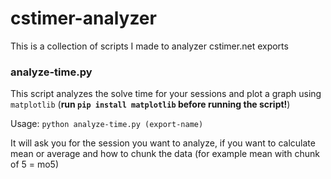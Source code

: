 # cstimer-analyzer
This is a collection of scripts I made to analyzer cstimer.net exports

### analyze-time.py
This script analyzes the solve time for your sessions and plot a graph using `matplotlib` (**run `pip install matplotlib` before running the script!**)

Usage: `python analyze-time.py (export-name)`

It will ask you for the session you want to analyze, if you want to calculate mean or average and how to chunk the data (for example mean with chunk of 5 = mo5)
